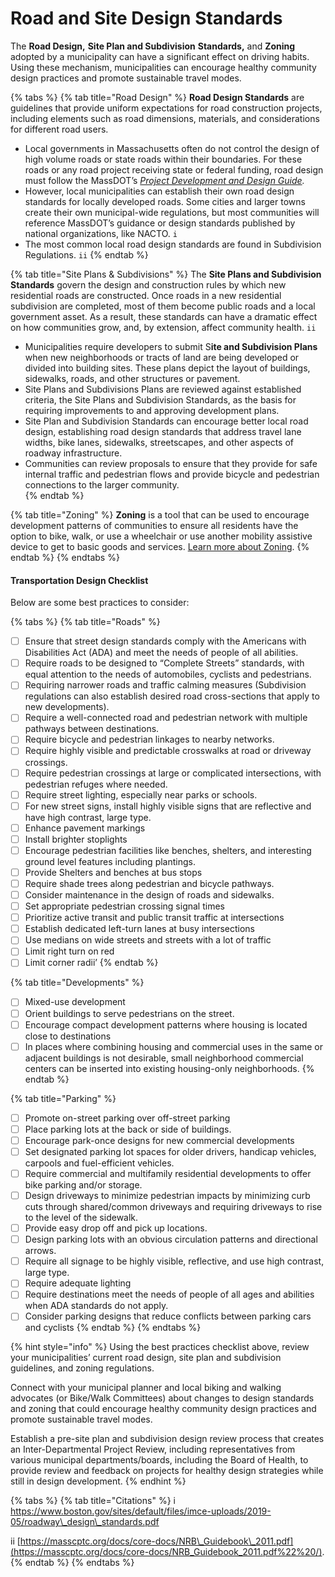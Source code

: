 # Road and Site Design Standards

The **Road Design,** **Site Plan and Subdivision** **Standards,** and **Zoning** adopted by a municipality can have a significant effect on driving habits. Using these mechanism, municipalities can encourage healthy community design practices and promote sustainable travel modes.

{% tabs %}
{% tab title="Road Design" %}
**Road Design Standards** are guidelines that provide uniform expectations for road construction projects, including elements such as road dimensions, materials, and considerations for different road users. 

* Local governments in Massachusetts often do not control the design of high volume roads or state roads within their boundaries. For these roads or any road project receiving state or federal funding, road design must follow the MassDOT’s [_Project Development and Design Guide_](https://www.mass.gov/lists/design-guides-and-manuals)_._
* However, local municipalities can establish their own road design standards for locally developed roads. Some cities and larger towns create their own municipal-wide regulations, but most communities will reference MassDOT’s guidance or design standards published by national organizations, like NACTO. `i`
* The most common local road design standards are found in Subdivision Regulations. `ii`
{% endtab %}

{% tab title="Site Plans & Subdivisions" %}
The **Site Plans and Subdivision Standards** govern the design and construction rules by which new residential roads are constructed. Once roads in a new residential subdivision are completed, most of them become public roads and a local government asset. As a result, these standards can have a dramatic effect on how communities grow, and, by extension, affect community health. `ii`

* Municipalities require developers to submit S**ite and Subdivision Plans** when new neighborhoods or tracts of land are being developed or divided into building sites. These plans depict the layout of buildings, sidewalks, roads, and other structures or pavement.   
* Site Plans and Subdivisions Plans are reviewed against established criteria, the Site Plans and Subdivision Standards, as the basis for requiring improvements to and approving development plans.   
* Site Plan and Subdivision Standards can encourage better local road design, establishing road design standards that address travel lane widths, bike lanes, sidewalks, streetscapes, and other aspects of roadway infrastructure.  
* Communities can review proposals to ensure that they provide for safe internal traffic and pedestrian flows and provide bicycle and pedestrian connections to the larger community.  
{% endtab %}

{% tab title="Zoning" %}
**Zoning** is a tool that can be used to encourage development patterns of communities to ensure all residents have the option to bike, walk, or use a wheelchair or use another mobility assistive device to get to basic goods and services. [Learn more about Zoning](../../housing-introduction/production-and-preservation/residential-zoning.md).
{% endtab %}
{% endtabs %}

#### Transportation Design Checklist

Below are some best practices to consider:

{% tabs %}
{% tab title="Roads" %}
* [ ] Ensure that street design standards comply with the Americans with Disabilities Act \(ADA\) and meet the needs of people of all abilities.  
* [ ] Require roads to be designed to “Complete Streets” standards, with equal attention to the needs of automobiles, cyclists and pedestrians.  
* [ ] Requiring narrower roads and traffic calming measures \(Subdivision regulations can also establish desired road cross-sections that apply to new developments\). 
* [ ] Require a well-connected road and pedestrian network with multiple pathways between destinations. 
* [ ] Require bicycle and pedestrian linkages to nearby networks.
* [ ] Require highly visible and predictable crosswalks at road or driveway crossings. 
* [ ] Require pedestrian crossings at large or complicated intersections, with pedestrian refuges where needed. 
* [ ] Require street lighting, especially near parks or schools. 
* [ ] For new street signs, install highly visible signs that are reflective and have high contrast, large type. 
* [ ] Enhance pavement markings 
* [ ] Install brighter stoplights  
* [ ] Encourage pedestrian facilities like benches, shelters, and interesting ground level features including plantings. 
* [ ] Provide Shelters and benches at bus stops 
* [ ] Require shade trees along pedestrian and bicycle pathways.  
* [ ] Consider maintenance in the design of roads and sidewalks. 
* [ ] Set appropriate pedestrian crossing signal times 
* [ ] Prioritize active transit and public transit traffic at intersections 
* [ ] Establish dedicated left-turn lanes at busy intersections 
* [ ] Use medians on wide streets and streets with a lot of traffic 
* [ ] Limit right turn on red 
* [ ] Limit corner radii’ 
{% endtab %}

{% tab title="Developments" %}


* [ ] Mixed-use development
* [ ] Orient buildings to serve pedestrians on the street. 
* [ ] Encourage compact development patterns where housing is located close to destinations 
* [ ] In places where combining housing and commercial uses in the same or adjacent buildings is not desirable, small neighborhood commercial centers can be inserted into existing housing-only neighborhoods. 
{% endtab %}

{% tab title="Parking" %}
* [ ] Promote on-street parking over off-street parking  
* [ ] Place parking lots at the back or side of buildings.
* [ ] Encourage park-once designs for new commercial developments  
* [ ] Set designated parking lot spaces for older drivers, handicap vehicles, carpools and fuel-efficient vehicles. 
* [ ] Require commercial and multifamily residential developments to offer bike parking and/or storage. 
* [ ] Design driveways to minimize pedestrian impacts by minimizing curb cuts through shared/common driveways and requiring driveways to rise to the level of the sidewalk.  
* [ ] Provide easy drop off and pick up locations. 
* [ ] Design parking lots with an obvious circulation patterns and directional arrows.
* [ ] Require all signage to be highly visible, reflective, and use high contrast, large type.
* [ ] Require adequate lighting
* [ ] Require destinations meet the needs of people of all ages and abilities when ADA standards do not apply. 
* [ ] Consider parking designs that reduce conflicts between parking cars and cyclists
{% endtab %}
{% endtabs %}

{% hint style="info" %}
Using the best practices checklist above, review your municipalities’ current road design, site plan and subdivision guidelines, and zoning regulations. 

Connect with your municipal planner and local biking and walking advocates \(or Bike/Walk Committees\) about changes to design standards and zoning that could encourage healthy community design practices and promote sustainable travel modes. 

Establish a pre-site plan and subdivision design review process that creates an Inter-Departmental Project Review, including representatives from various municipal departments/boards, including the Board of Health, to provide review and feedback on projects for healthy design strategies while still in design development. 
{% endhint %}

{% tabs %}
{% tab title="Citations" %}
i https://www.boston.gov/sites/default/files/imce-uploads/2019-05/roadway\_design\_standards.pdf

ii [https://masscptc.org/docs/core-docs/NRB\_Guidebook\_2011.pdf](https://masscptc.org/docs/core-docs/NRB_Guidebook_2011.pdf%22%20/). 
{% endtab %}
{% endtabs %}

